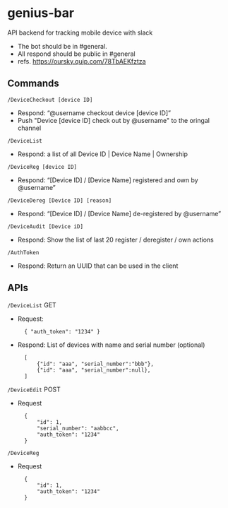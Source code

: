 # genius-bar
API backend for tracking mobile device with slack

- The bot should be in #general.
- All respond should be public in #general
- refs. https://oursky.quip.com/78TbAEKfztza


Commands
--

`/DeviceCheckout [device ID]`

- Respond: “@username checkout device [device ID]”
- Push "Device [device ID] check out by @username" to the oringal channel

`/DeviceList`

- Respond: a list of all Device ID | Device Name | Ownership

`/DeviceReg [device ID]`

- Respond: “[Device ID] / [Device Name] registered and own by @username”

`/DeviceDereg [Device ID] [reason]`

- Respond: “[Device ID] / [Device Name] de-registered by @username”

`/DeviceAudit [Device iD]`

- Respond: Show the list of last 20 register / deregister / own actions

`/AuthToken`

- Respond: Return an UUID that can be used in the client

APIs
--

`/DeviceList` GET

- Request:

        { "auth_token": "1234" }

- Respond: List of devices with name and serial number (optional)

        [
            {"id": "aaa", "serial_number":"bbb"},
            {"id": "aaa", "serial_number":null},
        ]

`/DeviceEdit` POST

- Request

        {
            "id": 1,
            "serial_number": "aabbcc",
            "auth_token": "1234"
        }


`/DeviceReg`

- Request

        {
            "id": 1,
            "auth_token": "1234"
        }
